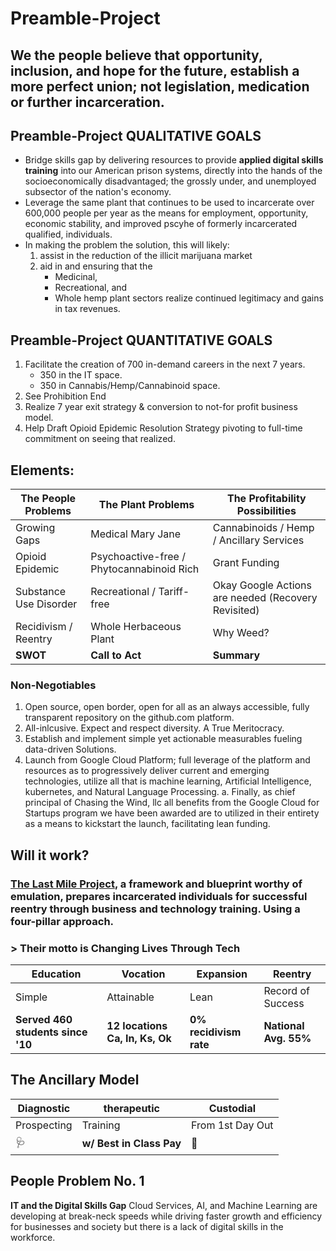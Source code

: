 # Preamble-Project

## We the people believe that opportunity, inclusion, and hope for the future, establish a more perfect union; not legislation, medication or further incarceration.

## Preamble-Project QUALITATIVE GOALS
- Bridge skills gap by delivering resources to provide __applied digital skills training__ into our American prison systems, directly into the hands of the socioeconomically disadvantaged; the grossly under, and unemployed subsector of the nation's economy. 
- Leverage the same plant that continues to be used to incarcerate over 600,000 people per year as the means for employment, opportunity, economic stability, and improved pscyhe of formerly incarcerated qualified, individuals.
- In making the problem the solution, this will likely:
    1. assist in the reduction of the illicit marijuana market
    1. aid in and ensuring that the  
       - Medicinal, 
       - Recreational, and 
       - Whole hemp 
plant sectors realize continued legitimacy and gains in tax revenues.
## Preamble-Project QUANTITATIVE GOALS
1. Facilitate the creation of 700 in-demand careers in the next 7 years.
   - 350 in the IT space.
   - 350 in Cannabis/Hemp/Cannabinoid space.
2. See Prohibition End
3. Realize 7 year exit strategy & conversion to not-for profit business model.
4. Help Draft Opioid Epidemic Resolution Strategy pivoting to full-time commitment on seeing that realized. 

## Elements: 
The People Problems | The Plant Problems | The Profitability Possibilities
------ |------ | ------ | 
Growing Gaps | Medical Mary Jane | Cannabinoids / Hemp  / Ancillary Services 
Opioid Epidemic | Psychoactive-free / Phytocannabinoid Rich | Grant Funding  
Substance Use Disorder | Recreational / Tariff-free |  Okay Google Actions are needed (Recovery Revisited)
Recidivism / Reentry | Whole Herbaceous Plant |Why Weed? 
**SWOT** | **Call to Act** | **Summary**
### Non-Negotiables
1. Open source, open border, open for all as an always accessible, fully transparent repository on the github.com platform.
1.  All-inlcusive. Expect and respect diversity. A True Meritocracy.
1. Establish  and implement simple yet actionable measurables fueling data-driven Solutions.
1. Launch from Google Cloud Platform; full leverage of the platform and resources as to progressively deliver current and emerging technologies, utilize all that is machine learning, Artificial Intelligence, kubernetes, and Natural Language Processing. 
   a. Finally, as chief principal of Chasing the Wind, llc all benefits from the Google Cloud for Startups program we have been awarded are to utilized in their entirety as a means to kickstart the launch, facilitating lean funding.
## Will it work?
### [The Last Mile Project](https://thelastmile.org/), a framework and blueprint worthy of emulation, prepares incarcerated individuals for successful reentry through business and technology training. Using a four-pillar approach.
### > Their motto is **Changing Lives Through Tech**

Education | Vocation | Expansion | Reentry
--------- | -------- | --------- | ---------
Simple | Attainable | Lean | Record of Success 
**Served 460 students since '10** | **12 locations Ca, In, Ks, Ok** | **0% recidivism rate** | **National Avg. 55%**



## The Ancillary Model 
Diagnostic | therapeutic | Custodial 
---------- | ----------- | --------
Prospecting | Training | From 1st Day Out
🩺 | **w/ Best in Class Pay** | 🔬
 
## People Problem No. 1
**IT and the Digital Skills Gap**
Cloud Services, AI, and Machine Learning  are developing at break-neck speeds while driving faster growth and efficiency for businesses and society but there is a lack of digital skills in the workforce.
